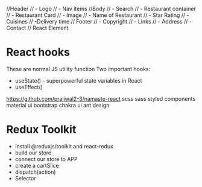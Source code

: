 //Header
// - Logo
// - Nav items
//Body
// - Search
// - Restaurant container
// - Restaurant Card
// - Image
// - Name of Restaurant
// - Star Rating
// - Cuisines
// -Delivery time
// Footer
// - Copyright
// - Links
// - Address
// - Contact
// React Element

# React hooks

These are normal JS utility function
Two important hooks:

- useState() - superpowerful state variables in React
- useEffect()

https://github.com/prajjwal2-3/namaste-react
scss
sass
styled components
material ui
bootstrap
chakra ui
ant design

# Redux Toolkit

- install @reduxjs/toolkit and react-redux
- build our store
- connect our store to APP
- create a cartSlice
- dispatch(action)
- Selector
